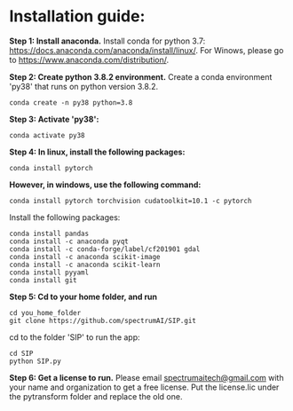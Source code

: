 # Installation guide:

**Step 1: Install anaconda.** Install conda for python 3.7: https://docs.anaconda.com/anaconda/install/linux/. For Winows, please go to https://www.anaconda.com/distribution/. 

**Step 2: Create python 3.8.2 environment.** Create a conda environment 'py38' that runs on python version 3.8.2. 
```
conda create -n py38 python=3.8
```

**Step 3: Activate 'py38':**

```
conda activate py38
```

**Step 4: In linux, install the following packages:**

```
conda install pytorch
``` 

**However, in windows, use the following command:**

```
conda install pytorch torchvision cudatoolkit=10.1 -c pytorch
```

Install the following packages:

```
conda install pandas
conda install -c anaconda pyqt
conda install -c conda-forge/label/cf201901 gdal
conda install -c anaconda scikit-image
conda install -c anaconda scikit-learn
conda install pyyaml
conda install git
```

**Step 5: Cd to your home folder, and run**

```
cd you_home_folder
git clone https://github.com/spectrumAI/SIP.git
```

cd to the folder 'SIP' to run the app:
```
cd SIP
python SIP.py
```

**Step 6: Get a license to run.** Please email spectrumaitech@gmail.com with your name and organization to get a free license. Put the license.lic under the pytransform folder and replace the old one. 


